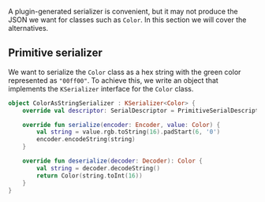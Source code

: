 [//]: # (title: Create custom serializers)

A plugin-generated serializer is convenient, but it may not produce the JSON we want for classes such as `Color`.
In this section we will cover the alternatives.

## Primitive serializer

We want to serialize the `Color` class as a hex string with the green color represented as `"00ff00"`.
To achieve this, we write an object that implements the `KSerializer` interface for the `Color` class.

```kotlin
object ColorAsStringSerializer : KSerializer<Color> {
    override val descriptor: SerialDescriptor = PrimitiveSerialDescriptor("Color", PrimitiveKind.STRING)

    override fun serialize(encoder: Encoder, value: Color) {
        val string = value.rgb.toString(16).padStart(6, '0')
        encoder.encodeString(string)
    }

    override fun deserialize(decoder: Decoder): Color {
        val string = decoder.decodeString()
        return Color(string.toInt(16))
    }
}
```